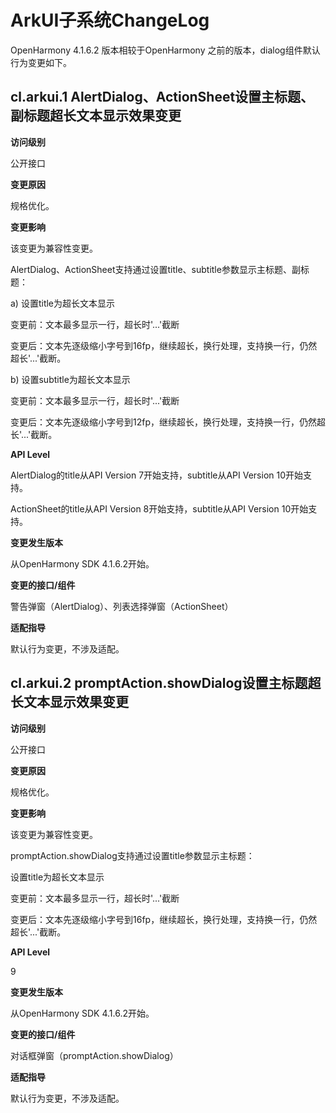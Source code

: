 # ArkUI子系统ChangeLog

OpenHarmony 4.1.6.2 版本相较于OpenHarmony 之前的版本，dialog组件默认行为变更如下。

## cl.arkui.1 AlertDialog、ActionSheet设置主标题、副标题超长文本显示效果变更

**访问级别**

公开接口

**变更原因**

规格优化。

**变更影响**

该变更为兼容性变更。

AlertDialog、ActionSheet支持通过设置title、subtitle参数显示主标题、副标题：

a) 设置title为超长文本显示

变更前：文本最多显示一行，超长时'...'截断

变更后：文本先逐级缩小字号到16fp，继续超长，换行处理，支持换一行，仍然超长'...'截断。

b) 设置subtitle为超长文本显示

变更前：文本最多显示一行，超长时'...'截断

变更后：文本先逐级缩小字号到12fp，继续超长，换行处理，支持换一行，仍然超长'...'截断。

**API Level** 

AlertDialog的title从API Version 7开始支持，subtitle从API Version 10开始支持。

ActionSheet的title从API Version 8开始支持，subtitle从API Version 10开始支持。

**变更发生版本**

从OpenHarmony SDK 4.1.6.2开始。

**变更的接口/组件**

警告弹窗（AlertDialog）、列表选择弹窗（ActionSheet）

**适配指导**

默认行为变更，不涉及适配。

## cl.arkui.2 promptAction.showDialog设置主标题超长文本显示效果变更

**访问级别**

公开接口

**变更原因** 

规格优化。

**变更影响**

该变更为兼容性变更。

promptAction.showDialog支持通过设置title参数显示主标题：

设置title为超长文本显示

变更前：文本最多显示一行，超长时'...'截断

变更后：文本先逐级缩小字号到16fp，继续超长，换行处理，支持换一行，仍然超长'...'截断。

**API Level** 

9

**变更发生版本**

从OpenHarmony SDK 4.1.6.2开始。

**变更的接口/组件**

对话框弹窗（promptAction.showDialog）

**适配指导**

默认行为变更，不涉及适配。